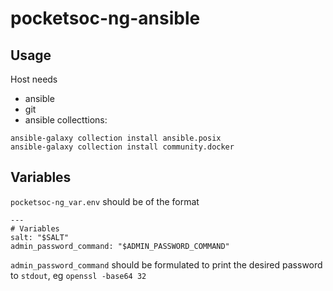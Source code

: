 # pocketsoc-ng-ansible

## Usage

Host needs

- ansible
- git
- ansible collecttions:
```
ansible-galaxy collection install ansible.posix
ansible-galaxy collection install community.docker
```

## Variables

`pocketsoc-ng_var.env` should be of the format

```
---
# Variables
salt: "$SALT"
admin_password_command: "$ADMIN_PASSWORD_COMMAND"
```

`admin_password_command` should be formulated to print the desired password to `stdout`, eg `openssl -base64 32`
